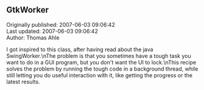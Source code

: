 ## GtkWorker  
Originally published: 2007-06-03 09:06:42  
Last updated: 2007-06-03 09:06:42  
Author: Thomas Ahle  
  
I got inspired to this class, after having read about the java SwingWorker.\nThe problem is that you sometimes have a tough task you want to do in a GUI program, but you don't want the UI to lock.\nThis recipe solves the problem by running the tough code in a background thread, while still letting you do useful interaction with it, like getting the progress or the latest results.